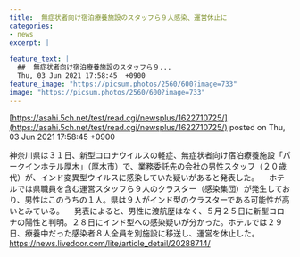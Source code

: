 ```yaml
---
title:  無症状者向け宿泊療養施設のスタッフら９人感染、運営休止に  
categories:
- news
excerpt: |
  
feature_text: |
  ##  無症状者向け宿泊療養施設のスタッフら９...
  Thu, 03 Jun 2021 17:58:45  +0900
feature_image: "https://picsum.photos/2560/600?image=733"
image: "https://picsum.photos/2560/600?image=733"
---
```


[https://asahi.5ch.net/test/read.cgi/newsplus/1622710725/](https://asahi.5ch.net/test/read.cgi/newsplus/1622710725/)
posted on Thu, 03 Jun 2021 17:58:45  +0900

<!--more-->

神奈川県は３１日、新型コロナウイルスの軽症、無症状者向け宿泊療養施設「パークインホテル厚木」（厚木市）で、業務委託先の会社の男性スタッフ（２０歳代）が、インド変異型ウイルスに感染していた疑いがあると発表した。 　ホテルでは県職員を含む運営スタッフら９人のクラスター（感染集団）が発生しており、男性はこのうちの１人。県は９人がインド型のクラスターである可能性が高いとみている。 　発表によると、男性に渡航歴はなく、５月２５日に新型コロナの陽性と判明。２８日にインド型への感染疑いが分かった。ホテルでは２９日、療養中だった感染者８人全員を別施設に移送し、運営を休止した。 https://news.livedoor.com/lite/article_detail/20288714/
